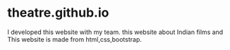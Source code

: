 # theatre.github.io
I developed this website with my team. this website about Indian films and This website is made from html,css,bootstrap.
